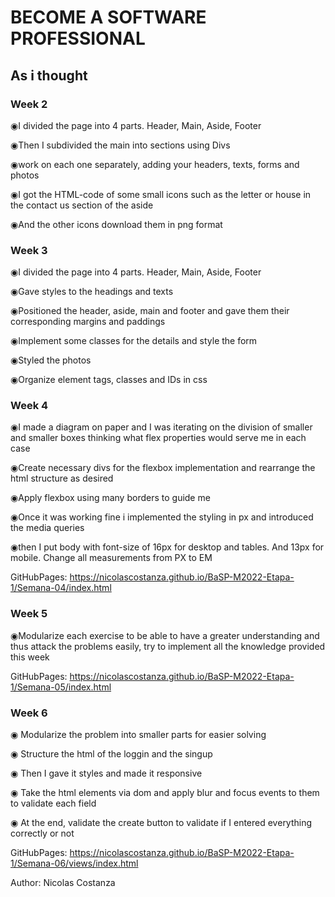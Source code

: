 # BECOME A SOFTWARE PROFESSIONAL

## As i thought
### Week 2

◉I divided the page into 4 parts. Header, Main, Aside, Footer

◉Then I subdivided the main into sections using Divs

◉work on each one separately, adding your headers, texts, forms and photos

◉I got the HTML-code of some small icons such as the letter or house in the contact us section of the aside

◉And the other icons download them in png format

### Week 3

◉I divided the page into 4 parts. Header, Main, Aside, Footer

◉Gave styles to the headings and texts

◉Positioned the header, aside, main and footer and gave them their corresponding margins and paddings

◉Implement some classes for the details and style the form

◉Styled the photos

◉Organize element tags, classes and IDs in css

### Week 4

◉I made a diagram on paper and I was iterating on the division of smaller and smaller boxes thinking what flex properties would serve me in each case

◉Create necessary divs for the flexbox implementation and rearrange the html structure as desired

◉Apply flexbox using many borders to guide me

◉Once it was working fine i implemented the styling in px and introduced the media queries

◉then I put body with font-size of 16px for desktop and tables. And 13px for mobile. Change all measurements from PX to EM

GitHubPages: https://nicolascostanza.github.io/BaSP-M2022-Etapa-1/Semana-04/index.html

### Week 5

◉Modularize each exercise to be able to have a greater understanding and thus attack the problems easily, try to implement all the knowledge provided this week

GitHubPages: https://nicolascostanza.github.io/BaSP-M2022-Etapa-1/Semana-05/index.html

### Week 6

◉ Modularize the problem into smaller parts for easier solving

◉ Structure the html of the loggin and the singup

◉ Then I gave it styles and made it responsive

◉ Take the html elements via dom and apply blur and focus events to them to validate each field

◉ At the end, validate the create button to validate if I entered everything correctly or not

GitHubPages: https://nicolascostanza.github.io/BaSP-M2022-Etapa-1/Semana-06/views/index.html

Author: Nicolas Costanza